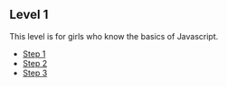 ## Level 1

This level is for girls who know the basics of Javascript.

* [Step 1](01-step1.md)
* [Step 2](01-step2.md)
* [Step 3](01-step3.md)
